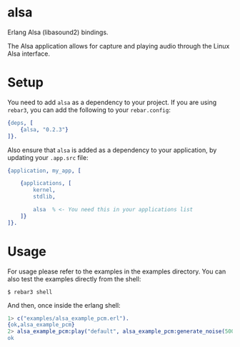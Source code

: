 # alsa

Erlang Alsa (libasound2) bindings.

The Alsa application allows for capture and playing audio through the Linux Alsa
interface.

# Setup

You need to add `alsa` as a dependency to your project. If you are using `rebar3`,
you can add the following to your `rebar.config`:

```erlang
{deps, [
    {alsa, "0.2.3"}
]}.
```

Also ensure that `alsa` is added as a dependency to your application, by updating
your `.app.src` file:

```erlang
{application, my_app, [

    {applications, [
        kernel,
        stdlib,

        alsa  % <- You need this in your applications list
    ]}
]}.
```

# Usage

For usage please refer to the examples in the examples directory. You can also
test the examples directly from the shell:

```
$ rebar3 shell
```

And then, once inside the erlang shell:

```erlang
1> c("examples/alsa_example_pcm.erl").
{ok,alsa_example_pcm}
2> alsa_example_pcm:play("default", alsa_example_pcm:generate_noise(5000)).
ok
```
